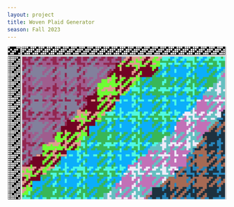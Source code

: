 ```yaml
---
layout: project
title: Woven Plaid Generator
season: Fall 2023
---
```


![A spliced-together image of woven plaid in several randomly-generated color palettes.](random-plaids.png)